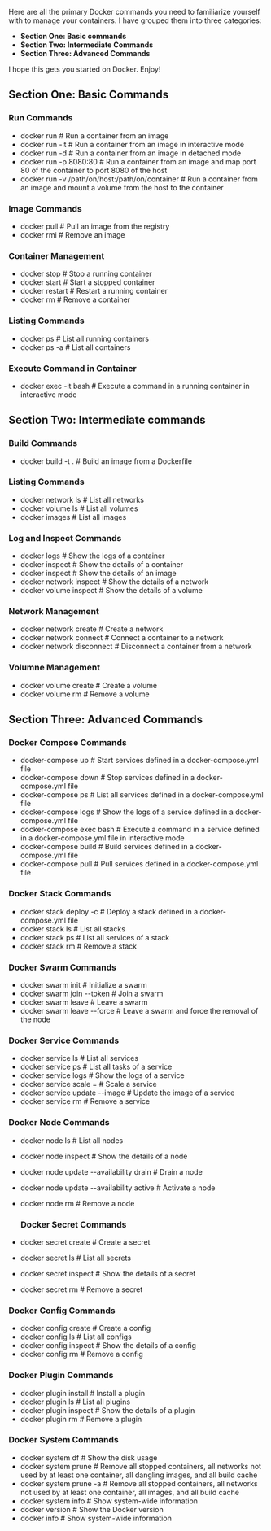 Here are all the primary Docker commands you need to familiarize yourself with to manage your containers. I have grouped them into three categories:

* **Section One: Basic commands**
* **Section Two: Intermediate Commands**
* **Section Three: Advanced Commands**

I hope this gets you started on Docker. Enjoy! 

## Section One: Basic Commands
### Run Commands
* docker run <image-name> # Run a container from an image
* docker run -it <image-name> # Run a container from an image in interactive mode 
* docker run -d <image-name> # Run a container from an image in detached mode 
* docker run -p 8080:80 <image-name> # Run a container from an image and map port 80 of the container to port 8080 of the host
* docker run -v /path/on/host:/path/on/container <image-name> # Run a container from an image and mount a volume from the host to the container

### Image Commands  
* docker pull <image-name> # Pull an image from the registry
* docker rmi <image-id> # Remove an image

### Container Management
* docker stop <container-id> # Stop a running container
* docker start <container-id> # Start a stopped container
* docker restart <container-id> # Restart a running container
* docker rm <container-id> # Remove a container

### Listing Commands
* docker ps # List all running containers
* docker ps -a # List all containers

### Execute Command in Container
* docker exec -it <container-id> bash # Execute a command in a running container in interactive mode

## Section Two: Intermediate commands
### Build Commands
* docker build -t <image-name>. # Build an image from a Dockerfile

### Listing Commands
* docker network ls # List all networks
* docker volume ls # List all volumes
* docker images # List all images

### Log and Inspect Commands
* docker logs <container-id> # Show the logs of a container
* docker inspect <container-id> # Show the details of a container
* docker inspect <image-id> # Show the details of an image
* docker network inspect <network-id> # Show the details of a network
* docker volume inspect <volume-name> # Show the details of a volume

### Network Management
* docker network create <network-name> # Create a network
* docker network connect <network-name> <container-id> # Connect a container to a network
* docker network disconnect <network-name> <container-id> # Disconnect a container from a network

### Volumne Management 
* docker volume create <volume-name> # Create a volume
* docker volume rm <volume-name> # Remove a volume


## Section Three: Advanced Commands
### Docker Compose Commands
* docker-compose up # Start services defined in a docker-compose.yml file
* docker-compose down # Stop services defined in a docker-compose.yml file
* docker-compose ps # List all services defined in a docker-compose.yml file
* docker-compose logs <service-name> # Show the logs of a service defined in a docker-compose.yml file
* docker-compose exec <service-name> bash # Execute a command in a service defined in a docker-compose.yml file in interactive mode
* docker-compose build # Build services defined in a docker-compose.yml file
* docker-compose pull # Pull services defined in a docker-compose.yml file

### Docker Stack Commands
* docker stack deploy -c <compose-file> <stack-name> # Deploy a stack defined in a docker-compose.yml file
* docker stack ls # List all stacks
* docker stack ps <stack-name> # List all services of a stack
* docker stack rm <stack-name> # Remove a stack

### Docker Swarm Commands
* docker swarm init # Initialize a swarm
* docker swarm join --token <token> <manager-ip> # Join a swarm
* docker swarm leave # Leave a swarm
* docker swarm leave --force # Leave a swarm and force the removal of the node

### Docker Service Commands
* docker service ls # List all services
* docker service ps <service-name> # List all tasks of a service
* docker service logs <service-name> # Show the logs of a service
* docker service scale <service-name>=<number-of-replicas> # Scale a service
* docker service update --image <new-image> <service-name> # Update the image of a service
* docker service rm <service-name> # Remove a service

### Docker Node Commands 
* docker node ls # List all nodes
* docker node inspect <node-id> # Show the details of a node
* docker node update --availability drain <node-id> # Drain a node
* docker node update --availability active <node-id> # Activate a node
* docker node rm <node-id> # Remove a node

  ### Docker Secret Commands
* docker secret create <secret-name> <file> # Create a secret
* docker secret ls # List all secrets
* docker secret inspect <secret-name> # Show the details of a secret
* docker secret rm <secret-name> # Remove a secret

### Docker Config Commands
* docker config create <config-name> <file> # Create a config
* docker config ls # List all configs
* docker config inspect <config-name> # Show the details of a config
* docker config rm <config-name> # Remove a config

### Docker Plugin Commands
* docker plugin install <plugin-name> # Install a plugin
* docker plugin ls # List all plugins
* docker plugin inspect <plugin-name> # Show the details of a plugin
* docker plugin rm <plugin-name> # Remove a plugin

### Docker System Commands
* docker system df # Show the disk usage
* docker system prune # Remove all stopped containers, all networks not used by at least one container, all dangling images, and all build cache
* docker system prune -a # Remove all stopped containers, all networks not used by at least one container, all images, and all build cache
* docker system info # Show system-wide information
* docker version # Show the Docker version
* docker info # Show system-wide information
